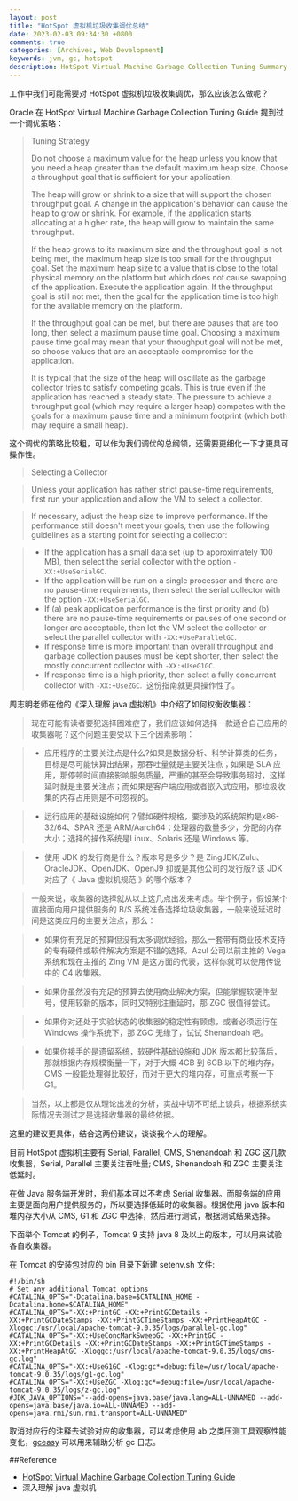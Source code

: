 ```yaml
---
layout: post
title: "HotSpot 虚拟机垃圾收集调优总结"
date: 2023-02-03 09:34:30 +0800
comments: true
categories: [Archives, Web Development]
keywords: jvm, gc, hotspot
description: HotSpot Virtual Machine Garbage Collection Tuning Summary
---
```


工作中我们可能需要对 HotSpot 虚拟机垃圾收集调优，那么应该怎么做呢？  

Oracle 在 HotSpot Virtual Machine Garbage Collection Tuning Guide 提到过一个调优策略：  

> Tuning Strategy
> 
> Do not choose a maximum value for the heap unless you know that you need a heap greater than the default maximum heap size. Choose a throughput goal that is sufficient for your application.
> 
> The heap will grow or shrink to a size that will support the chosen throughput goal. A change in the application's behavior can cause the heap to grow or shrink. For example, if the application starts allocating at a higher rate, the heap will grow to maintain the same throughput.
> 
> If the heap grows to its maximum size and the throughput goal is not being met, the maximum heap size is too small for the throughput goal. Set the maximum heap size to a value that is close to the total physical memory on the platform but which does not cause swapping of the application. Execute the application again. If the throughput goal is still not met, then the goal for the application time is too high for the available memory on the platform.
> 
> If the throughput goal can be met, but there are pauses that are too long, then select a maximum pause time goal. Choosing a maximum pause time goal may mean that your throughput goal will not be met, so choose values that are an acceptable compromise for the application.
> 
> It is typical that the size of the heap will oscillate as the garbage collector tries to satisfy competing goals. This is true even if the application has reached a steady state. The pressure to achieve a throughput goal (which may require a larger heap) competes with the goals for a maximum pause time and a minimum footprint (which both may require a small heap).

这个调优的策略比较粗，可以作为我们调优的总纲领，还需要更细化一下才更具可操作性。  

> Selecting a Collector

> Unless your application has rather strict pause-time requirements, first run your application and allow the VM to select a collector.

> If necessary, adjust the heap size to improve performance. If the performance still doesn't meet your goals, then use the following guidelines as a starting point for selecting a collector:

>  * If the application has a small data set (up to approximately 100 MB), then select the serial collector with the option `-XX:+UseSerialGC`. 
> 	* If the application will be run on a single processor and there are no pause-time requirements, then select the serial collector with the option `-XX:+UseSerialGC`. 
> 	* If (a) peak application performance is the first priority and (b) there are no pause-time requirements or pauses of one second or longer are acceptable, then let the VM select the collector or select the parallel collector with `-XX:+UseParallelGC`. 
> 	* If response time is more important than overall throughput and garbage collection pauses must be kept shorter, then select the mostly concurrent collector with `-XX:+UseG1GC`. 
> 	* If response time is a high priority, then select a fully concurrent collector with `-XX:+UseZGC`.
 这份指南就更具操作性了。

周志明老师在他的《深入理解 java 虚拟机》中介绍了如何权衡收集器：  

> 现在可能有读者要犯选择困难症了，我们应该如何选择一款适合自己应用的收集器呢？这个问题主要受以下三个因素影响：  

> * 应用程序的主要关注点是什么?如果是数据分析、科学计算类的任务，目标是尽可能快算出结果，那吞吐量就是主要关注点；如果是 SLA 应用，那停顿时间直接影响服务质量，严重的甚至会导致事务超时，这样延时就是主要关注点；而如果是客户端应用或者嵌入式应用，那垃圾收集的内存占用则是不可忽视的。    

> * 运行应用的基础设施如何？譬如硬件规格，要涉及的系统架构是x86-32/64、SPAR 还是 ARM/Aarch64；处理器的数量多少，分配的内存大小；选择的操作系统是Linux、Solaris 还是 Windows 等。  

> * 使用 JDK 的发行商是什么？版本号是多少？是 ZingJDK/Zulu、OracleJDK、OpenJDK、OpenJ9 抑或是其他公司的发行版? 该 JDK 对应了《 Java 虚拟机规范 》的哪个版本？  

> 一般来说，收集器的选择就从以上这几点出发来考虑。举个例子，假设某个直接面向用户提供服务的 B/S 系统准备选择垃圾收集器，一般来说延迟时间是这类应用的主要关注点，那么：  

> * 如果你有充足的预算但没有太多调优经验，那么一套带有商业技术支持的专有硬件或软件解决方案是不错的选择。Azul 公司以前主推的 Vega 系统和现在主推的 Zing VM 是这方面的代表，这样你就可以使用传说中的 C4 收集器。  

> * 如果你虽然没有充足的预算去使用商业解决方案，但能掌握软硬件型号，使用较新的版本，同时又特别注重延时，那 ZGC 很值得尝试。  

> * 如果你对还处于实验状态的收集器的稳定性有顾虑，或者必须运行在 Windows 操作系统下，那 ZGC 无缘了，试试 Shenandoah 吧。 

> * 如果你接手的是遗留系统，软硬件基础设施和 JDK 版本都比较落后，那就根据内存规模衡量一下，对于大概 4GB 到 6GB 以下的堆内存，CMS 一般能处理得比较好，而对于更大的堆内存，可重点考察一下 G1。  

> 当然，以上都是仅从理论出发的分析，实战中切不可纸上谈兵，根据系统实际情况去测试才是选择收集器的最终依据。 

这里的建议更具体，结合这两份建议，谈谈我个人的理解。  

目前 HotSpot 虚拟机主要有 Serial, Parallel, CMS, Shenandoah 和 ZGC 这几款收集器，Serial, Parallel 主要关注吞吐量; CMS, Shenandoah 和 ZGC 主要关注低延时。  

在做 Java 服务端开发时，我们基本可以不考虑 Serial 收集器。而服务端的应用主要是面向用户提供服务的，所以要选择低延时的收集器。根据使用 java 版本和堆内存大小从 CMS, G1 和 ZGC 中选择，然后进行测试，根据测试结果选择。    

下面举个 Tomcat 的例子，Tomcat 9 支持 java 8 及以上的版本，可以用来试验各自收集器。  

在 Tomcat 的安装包对应的 bin 目录下新建 setenv.sh 文件:  

```
#!/bin/sh
# Set any additional Tomcat options
#CATALINA_OPTS="-Dcatalina.base=$CATALINA_HOME -Dcatalina.home=$CATALINA_HOME"
#CATALINA_OPTS="-XX:+PrintGC -XX:+PrintGCDetails -XX:+PrintGCDateStamps -XX:+PrintGCTimeStamps -XX:+PrintHeapAtGC -Xloggc:/usr/local/apache-tomcat-9.0.35/logs/parallel-gc.log"
#CATALINA_OPTS="-XX:+UseConcMarkSweepGC -XX:+PrintGC -XX:+PrintGCDetails -XX:+PrintGCDateStamps -XX:+PrintGCTimeStamps -XX:+PrintHeapAtGC -Xloggc:/usr/local/apache-tomcat-9.0.35/logs/cms-gc.log"
#CATALINA_OPTS="-XX:+UseG1GC -Xlog:gc*=debug:file=/usr/local/apache-tomcat-9.0.35/logs/g1-gc.log"
#CATALINA_OPTS="-XX:+UseZGC -Xlog:gc*=debug:file=/usr/local/apache-tomcat-9.0.35/logs/z-gc.log"
#JDK_JAVA_OPTIONS="--add-opens=java.base/java.lang=ALL-UNNAMED --add-opens=java.base/java.io=ALL-UNNAMED --add-opens=java.rmi/sun.rmi.transport=ALL-UNNAMED"
```

取消对应行的注释去试验对应的收集器，可以考虑使用 ab 之类压测工具观察性能变化，[gceasy](gceasy.io) 可以用来辅助分析 gc 日志。  


##Reference

* [HotSpot Virtual Machine Garbage Collection Tuning Guide](https://docs.oracle.com/javase/8/docs/technotes/guides/vm/gctuning)  
* 深入理解 java 虚拟机

